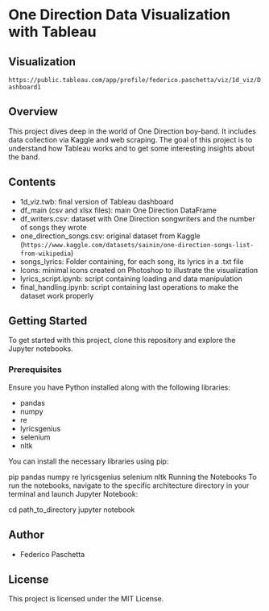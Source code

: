 # One Direction Data Visualization with Tableau

## Visualization
`https://public.tableau.com/app/profile/federico.paschetta/viz/1d_viz/Dashboard1`

## Overview
This project dives deep in the world of One Direction boy-band. It includes data collection via Kaggle and web scraping. The goal of this project is to understand how Tableau works and to get some interesting insights about the band.

## Contents
- 1d_viz.twb: final version of Tableau dashboard
- df_main (csv and xlsx files): main One Direction DataFrame
- df_writers.csv: dataset with One Direction songwriters and the number of songs they wrote
- one_direction_songs.csv: original dataset from Kaggle (`https://www.kaggle.com/datasets/sainin/one-direction-songs-list-from-wikipedia`)
- songs_lyrics: Folder containing, for each song, its lyrics in a .txt file
- Icons: minimal icons created on Photoshop to illustrate the visualization
- lyrics_script.ipynb: script containing loading and data manipulation
- final_handling.ipynb: script containing last operations to make the dataset work properly

## Getting Started
To get started with this project, clone this repository and explore the Jupyter notebooks.

### Prerequisites
Ensure you have Python installed along with the following libraries:
- pandas
- numpy
- re
- lyricsgenius
- selenium
- nltk

You can install the necessary libraries using pip:

pip pandas numpy re lyricsgenius selenium nltk
Running the Notebooks
To run the notebooks, navigate to the specific architecture directory in your terminal and launch Jupyter Notebook:

cd path_to_directory
jupyter notebook


## Author
- Federico Paschetta

## License
This project is licensed under the MIT License.
